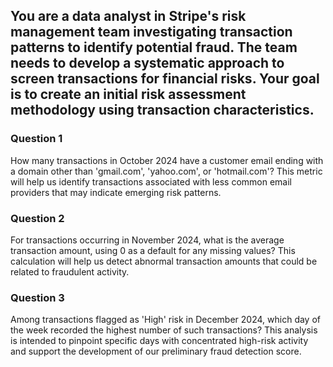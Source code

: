 ## You are a data analyst in Stripe's risk management team investigating transaction patterns to identify potential fraud. The team needs to develop a systematic approach to screen transactions for financial risks. Your goal is to create an initial risk assessment methodology using transaction characteristics.

### Question 1

How many transactions in October 2024 have a customer email ending with a domain other than 'gmail.com', 'yahoo.com', or 'hotmail.com'? This metric will help us identify transactions associated with less common email providers that may indicate emerging risk patterns.

### Question 2

For transactions occurring in November 2024, what is the average transaction amount, using 0 as a default for any missing values? This calculation will help us detect abnormal transaction amounts that could be related to fraudulent activity.

### Question 3

Among transactions flagged as 'High' risk in December 2024, which day of the week recorded the highest number of such transactions? This analysis is intended to pinpoint specific days with concentrated high-risk activity and support the development of our preliminary fraud detection score.
